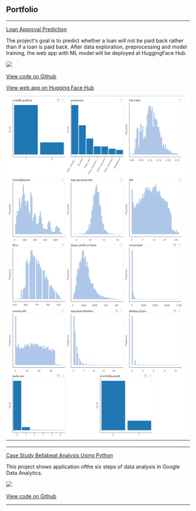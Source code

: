 ## Portfolio

---


[Loan Approval Prediction](/Loan-Approval-Prediction)

The project's goal is to predict whether a loan will not be paid back rather than if a loan is paid back. After data exploration, preprocessing and model training, the web app with ML model will be deployed at HuggingFace Hub.

[![](https://img.shields.io/badge/Python-white?logo=Python)](#) 

[View code on Github](https://github.com/joshchen314/Loan-Approval-Prediction/blob/main/loan-approval-prediction.ipynb)

[View web app on Hugging Face Hub](https://huggingface.co/spaces/joshchentw/LoanApprovalPrediction)

<img src="images/P00120230418.PNG?raw=true"/>

---
[Case Study Bellabeat Analysis Using Python](/Case-Study-Bellabeat-Analysis-Using-Python)

This project shows application ofthe six steps of data analysis in Google Data Analytics. 

[![](https://img.shields.io/badge/Python-white?logo=Python)](#) 

[View code on Github](https://github.com/joshchen314/Case-Study-Bellabeat-Analysis-Using-Python/blob/main/case-study-bellabeat-analysis-using-python.ipynb)

---
